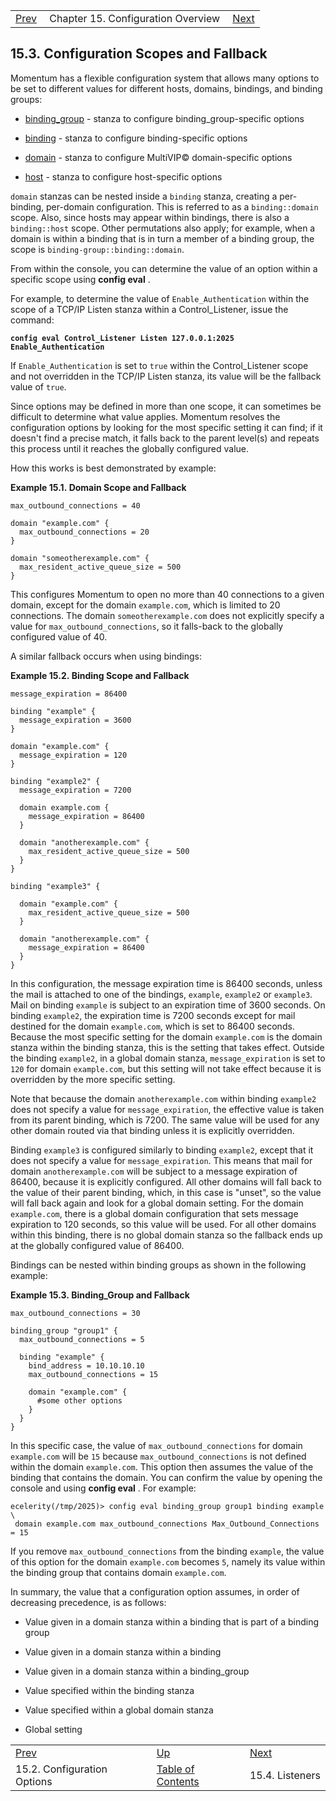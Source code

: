 |     |     |     |
| --- | --- | --- |
| [Prev](conf.options)  | Chapter 15. Configuration Overview |  [Next](listeners) |

## 15.3. Configuration Scopes and Fallback

Momentum has a flexible configuration system that allows many options to be set to different values for different hosts, domains, bindings, and binding groups:

*   [binding_group](conf.ref.binding_group "binding_group") - stanza to configure binding_group-specific options

*   [binding](conf.ref.binding "binding") - stanza to configure binding-specific options

*   [domain](conf.ref.domain "domain") - stanza to configure MultiVIP© domain-specific options

*   [host](conf.ref.host "host") - stanza to configure host-specific options

`domain` stanzas can be nested inside a `binding` stanza, creating a per-binding, per-domain configuration. This is referred to as a `binding::domain` scope. Also, since hosts may appear within bindings, there is also a `binding::host` scope. Other permutations also apply; for example, when a domain is within a binding that is in turn a member of a binding group, the scope is `binding-group::binding::domain`.

From within the console, you can determine the value of an option within a specific scope using **config eval** .

For example, to determine the value of `Enable_Authentication` within the scope of a TCP/IP Listen stanza within a Control_Listener, issue the command:

**`config eval Control_Listener Listen 127.0.0.1:2025 Enable_Authentication`**

If `Enable_Authentication` is set to `true` within the Control_Listener scope and not overridden in the TCP/IP Listen stanza, its value will be the fallback value of `true`.

Since options may be defined in more than one scope, it can sometimes be difficult to determine what value applies. Momentum resolves the configuration options by looking for the most specific setting it can find; if it doesn't find a precise match, it falls back to the parent level(s) and repeats this process until it reaches the globally configured value.

How this works is best demonstrated by example:

<a name="domain-scope-fallback"></a>

**Example 15.1. Domain Scope and Fallback**

```
max_outbound_connections = 40

domain "example.com" {
  max_outbound_connections = 20
}

domain "someotherexample.com" {
  max_resident_active_queue_size = 500
}
```

This configures Momentum to open no more than 40 connections to a given domain, except for the domain `example.com`, which is limited to 20 connections. The domain `someotherexample.com` does not explicitly specify a value for `max_outbound_connections`, so it falls-back to the globally configured value of 40.

A similar fallback occurs when using bindings:

<a name="binding-scope-fallback"></a>

**Example 15.2. Binding Scope and Fallback**

```
message_expiration = 86400

binding "example" {
  message_expiration = 3600
}

domain "example.com" {
  message_expiration = 120
}

binding "example2" {
  message_expiration = 7200

  domain example.com {
    message_expiration = 86400
  }

  domain "anotherexample.com" {
    max_resident_active_queue_size = 500
  }
}

binding "example3" {

  domain "example.com" {
    max_resident_active_queue_size = 500
  }

  domain "anotherexample.com" {
    message_expiration = 86400
  }
}
```

In this configuration, the message expiration time is 86400 seconds, unless the mail is attached to one of the bindings, `example`, `example2` or `example3`. Mail on binding `example` is subject to an expiration time of 3600 seconds. On binding `example2`, the expiration time is 7200 seconds except for mail destined for the domain `example.com`, which is set to 86400 seconds. Because the most specific setting for the domain `example.com` is the domain stanza within the binding stanza, this is the setting that takes effect. Outside the binding `example2`, in a global domain stanza, `message_expiration` is set to `120` for domain `example.com`, but this setting will not take effect because it is overridden by the more specific setting.

Note that because the domain `anotherexample.com` within binding `example2` does not specify a value for `message_expiration`, the effective value is taken from its parent binding, which is 7200\. The same value will be used for any other domain routed via that binding unless it is explicitly overridden.

Binding `example3` is configured similarly to binding `example2`, except that it does not specify a value for `message_expiration`. This means that mail for domain `anotherexample.com` will be subject to a message expiration of 86400, because it is explicitly configured. All other domains will fall back to the value of their parent binding, which, in this case is "unset", so the value will fall back again and look for a global domain setting. For the domain `example.com`, there is a global domain configuration that sets message expiration to 120 seconds, so this value will be used. For all other domains within this binding, there is no global domain stanza so the fallback ends up at the globally configured value of 86400.

Bindings can be nested within binding groups as shown in the following example:

<a name="binding-group-fallback"></a>

**Example 15.3. Binding_Group and Fallback**

```
max_outbound_connections = 30

binding_group "group1" {
  max_outbound_connections = 5

  binding "example" {
    bind_address = 10.10.10.10
    max_outbound_connections = 15

    domain "example.com" {
      #some other options
    }
  }
}
```

In this specific case, the value of `max_outbound_connections` for domain `example.com` will be `15` because `max_outbound_connections` is not defined within the domain `example.com`. This option then assumes the value of the binding that contains the domain. You can confirm the value by opening the console and using **config eval** . For example:

```
ecelerity(/tmp/2025)> config eval binding_group group1 binding example \
 domain example.com max_outbound_connections Max_Outbound_Connections = 15
```

If you remove `max_outbound_connections` from the binding `example`, the value of this option for the domain `example.com` becomes `5`, namely its value within the binding group that contains domain `example.com`.

In summary, the value that a configuration option assumes, in order of decreasing precedence, is as follows:

*   Value given in a domain stanza within a binding that is part of a binding group

*   Value given in a domain stanza within a binding

*   Value given in a domain stanza within a binding_group

*   Value specified within the binding stanza

*   Value specified within a global domain stanza

*   Global setting

|     |     |     |
| --- | --- | --- |
| [Prev](conf.options)  | [Up](conf.overview) |  [Next](listeners) |
| 15.2. Configuration Options  | [Table of Contents](index) |  15.4. Listeners |

